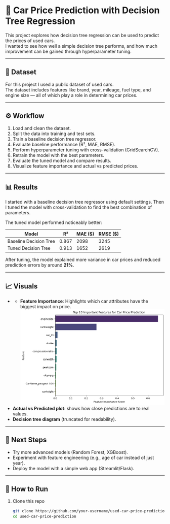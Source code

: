 # 🚗 Car Price Prediction with Decision Tree Regression

This project explores how decision tree regression can be used to predict the prices of used cars.  
I wanted to see how well a simple decision tree performs, and how much improvement can be gained through hyperparameter tuning.  

---

## 📂 Dataset
For this project I used a public dataset of used cars.  
The dataset includes features like brand, year, mileage, fuel type, and engine size — all of which play a role in determining car prices.  

---

## ⚙️ Workflow
1. Load and clean the dataset.  
2. Split the data into training and test sets.  
3. Train a baseline decision tree regressor.  
4. Evaluate baseline performance (R², MAE, RMSE).  
5. Perform hyperparameter tuning with cross-validation (GridSearchCV).  
6. Retrain the model with the best parameters.  
7. Evaluate the tuned model and compare results.  
8. Visualize feature importance and actual vs predicted prices.  

---

## 📊 Results

I started with a baseline decision tree regressor using default settings. Then I tuned the model with cross-validation to find the best combination of parameters.  

The tuned model performed noticeably better:  

| Model                  | R²    | MAE ($) | RMSE ($) |
|------------------------|-------|---------|----------|
| Baseline Decision Tree | 0.867 | 2098    | 3245     |
| Tuned Decision Tree    | 0.913 | 1652    | 2619     |

After tuning, the model explained more variance in car prices and reduced prediction errors by around **21%**.  

---

## 📈 Visuals
- - **Feature Importance**: Highlights which car attributes have the biggest impact on price.  
  ![Feature Importance](images/plot1.png)
- **Actual vs Predicted plot**: shows how close predictions are to real values.  
- **Decision tree diagram** (truncated for readability).  

---

## 🚀 Next Steps
- Try more advanced models (Random Forest, XGBoost).  
- Experiment with feature engineering (e.g., age of car instead of just year).  
- Deploy the model with a simple web app (Streamlit/Flask).  

---

## 📝 How to Run
1. Clone this repo  
   ```bash
   git clone https://github.com/your-username/used-car-price-prediction.git
   cd used-car-price-prediction
